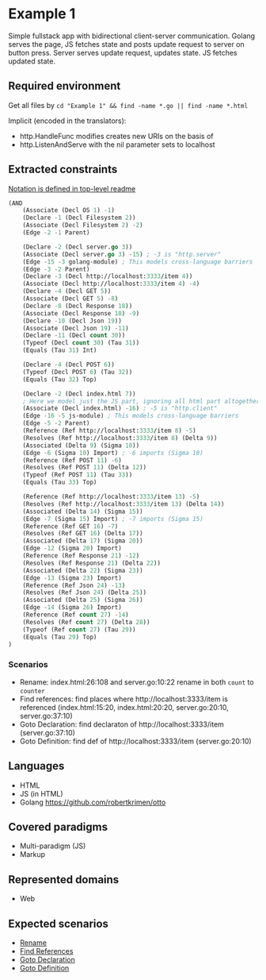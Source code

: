 
# Example 1

Simple fullstack app with bidirectional client-server communication.
Golang serves the page, JS fetches state and posts update request to server on button press.
Server serves update request, updates state. JS fetches updated state.

## Required environment

Get all files by `cd "Example 1" && find -name *.go || find -name *.html`

Implicit (encoded in the translators):
- http.HandleFunc modifies creates new URIs on the basis of <host>
- http.ListenAndServe with the nil parameter sets <host> to localhost

## Extracted constraints

[Notation is defined in top-level readme](../README.md)

```lisp
(AND
    (Associate (Decl OS 1) -1)
    (Declare -1 (Decl Filesystem 2))
    (Associate (Decl Filesystem 2) -2)
    (Edge -2 -1 Parent)

    (Declare -2 (Decl server.go 3))
    (Associate (Decl server.go 3) -15) ; -3 is "http.server"
    (Edge -15 -3 golang-module) ; This models cross-language barriers
    (Edge -3 -2 Parent)
    (Declare -3 (Decl http://localhost:3333/item 4))
    (Associate (Decl http://localhost:3333/item 4) -4)
    (Declare -4 (Decl GET 5))
    (Associate (Decl GET 5) -8)
    (Declare -8 (Decl Response 18))
    (Associate (Decl Response 18) -9)
    (Declare -10 (Decl Json 19))
    (Associate (Decl Json 19) -11)
    (Declare -11 (Decl count 30))
    (Typeof (Decl count 30) (Tau 31))
    (Equals (Tau 31) Int)

    (Declare -4 (Decl POST 6))
    (Typeof (Decl POST 6) (Tau 32))
    (Equals (Tau 32) Top)

    (Declare -2 (Decl index.html 7))
    ; Here we model just the JS part, ignoring all html part altogether
    (Associate (Decl index.html) -16) ; -5 is "http.client"
    (Edge -16 -5 js-module) ; This models cross-language barriers
    (Edge -5 -2 Parent)
    (Reference (Ref http://localhost:3333/item 8) -5)
    (Resolves (Ref http://localhost:3333/item 8) (Delta 9))
    (Associated (Delta 9) (Sigma 10))
    (Edge -6 (Sigma 10) Import) ; -6 imports (Sigma 10)
    (Reference (Ref POST 11) -6)
    (Resolves (Ref POST 11) (Delta 12))
    (Typeof (Ref POST 11) (Tau 33))
    (Equals (Tau 33) Top)

    (Reference (Ref http://localhost:3333/item 13) -5)
    (Resolves (Ref http://localhost:3333/item 13) (Delta 14))
    (Associated (Delta 14) (Sigma 15))
    (Edge -7 (Sigma 15) Import) ; -7 imports (Sigma 15)
    (Reference (Ref GET 16) -7)
    (Resolves (Ref GET 16) (Delta 17))
    (Associated (Delta 17) (Sigma 20))
    (Edge -12 (Sigma 20) Import)
    (Reference (Ref Response 21) -12)
    (Resolves (Ref Response 21) (Delta 22))
    (Associated (Delta 22) (Sigma 23))
    (Edge -13 (Sigma 23) Import)
    (Reference (Ref Json 24) -13)
    (Resolves (Ref Json 24) (Delta 25))
    (Associated (Delta 25) (Sigma 26))
    (Edge -14 (Sigma 26) Import)
    (Reference (Ref count 27) -14)
    (Resolves (Ref count 27) (Delta 28))
    (Typeof (Ref count 27) (Tau 29))
    (Equals (Tau 29) Top)
)
```

### Scenarios

- Rename: index.html:26:108 and server.go:10:22 rename in both `count` to `counter`
- Find references: find places where http://localhost:3333/item is referenced (index.html:15:20, index.html:20:20, server.go:20:10, server.go:37:10)
- Goto Declaration: find declaraton of http://localhost:3333/item (server.go:37:10)
- Goto Definition: find def of http://localhost:3333/item (server.go:20:10)

## Languages

- HTML
- JS (in HTML)
- Golang https://github.com/robertkrimen/otto

## Covered paradigms

- Multi-paradigm (JS)
- Markup

## Represented domains

- Web

## Expected scenarios

- [Rename](https://microsoft.github.io/language-server-protocol/specifications/lsp/3.17/specification/#textDocument_rename)
- [Find References](https://microsoft.github.io/language-server-protocol/specifications/lsp/3.17/specification/#textDocument_references)
- [Goto Declaration](https://microsoft.github.io/language-server-protocol/specifications/lsp/3.17/specification/#textDocument_declaration)
- [Goto Definition](https://microsoft.github.io/language-server-protocol/specifications/lsp/3.17/specification/#textDocument_definition)